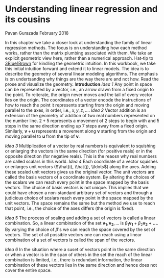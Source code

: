 Understanding linear regression and its cousins
================
Pavan Gurazada
February 2018

In this chapter we take a closer look at understanding the family of linear regression methods. The focus is on understanding how each method works, rather than the matrix plumbing associated with them. We take an explicit geometric view here, rather than a numerical approach. Hat-tip to [3Blue1Brown](https://www.youtube.com/channel/UCYO_jab_esuFRV4b17AJtAw) for kindling the geometric intuition. In this workbook, we take this initial intuition forward and extend it to linear models. The idea is to describe the geometry of several linear modeling algorithms. The emphasis is on undertsanding why things are the way there are and not how. Read the prose and visualize the geometry. **Introduction** *Idea 1* Any point in space can be represented by a vector, i.e., an arrow drawn from a fixed origin to the point. To reiterate, the origin never moves and the tail of every vector lies on the origin. The coordinates of a vector encode the instructions of how to reach the point it represents starting from the origin and moving parallel to the axes, in order, i.e., *x*, *y*, *z*, …. *Idea 2* Vector addition is an extension of the geometry of addition of two real numbers represented on the number line. 2 + 5 represents a movement of 2 steps to begin with and 5 steps in the same direction ending up 7 steps away from a fixed origin. Similarly, **v** + **u** represents a movement along **v** starting from the origin and moving parallel to **u** from the tip of **v**.

*Idea 3* Multiplication of a vector by real numbers is equivalent to squishing or enlarging the vectors in the same direction (for positive reals) or in the opposite direction (for negative reals). This is the reaosn why real numbers are called scalars in this world. *Idea 4* Each coordinate of a vector squishes or enlarges unit vectors ($\\hat{i}, \\hat{j}, \\ldots$) along the axes. Adding these scaled unit vectors gives us the original vector. The unit vectors are called the basis vectors of a coordinate system. By altering the choices of the scalars we can reach every point in the space mapped by the basis vectors. The choice of basis vectors is not unique. This implies that we could have chosen a non-standard arbitrary set of vectors and through a judicious choice of scalars reach every point in the space mapped by the unit vectors. The space remains the same but the method we use to reach that point, i.e., the choice of the axes differs (the origin is fixed).

*Idea 5* The process of scaling and adding a set of vectors is called a linear combination. So, a linear combination of the set **v**<sub>**1**</sub>, **v**<sub>**2**</sub>, … is *β*<sub>1</sub>**v**<sub>**1**</sub> + *β*<sub>2</sub>**v**<sub>**2**</sub> **+** **…**. By varying the choice of *β*'s we can reach the space covered by the set of vectors. The set of all possible vectors one can reach using a linear combination of a set of vectors is called the span of the vectors.

*Idea 6* In the situation where a suset of vectors point in the same direction or when a vector is in the span of others in the set the reach of the linear combination is limited, i.e., there is redundant information, the linear combination of these vectors lies in the same direction and hence does not cover the entire space.
